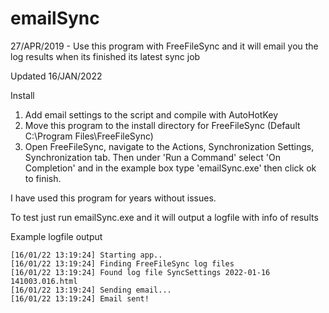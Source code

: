 # emailSync
 27/APR/2019 - Use this program with FreeFileSync and it will email you the log results when its finished its latest sync job

Updated 16/JAN/2022

Install
1) Add email settings to the script and compile with AutoHotKey
1) Move this program to the install directory for FreeFileSync (Default C:\Program Files\FreeFileSync)
2) Open FreeFileSync, navigate to the Actions, Synchronization Settings, Synchronization tab.
Then under 'Run a Command' select 'On Completion' and in the example box type 'emailSync.exe'
then click ok to finish.

I have used this program for years without issues.

To test just run emailSync.exe and it will output a logfile with info of results

Example logfile output

	[16/01/22 13:19:24] Starting app..
	[16/01/22 13:19:24] Finding FreeFileSync log files
	[16/01/22 13:19:24] Found log file SyncSettings 2022-01-16 141003.016.html
	[16/01/22 13:19:24] Sending email...
	[16/01/22 13:19:24] Email sent!

